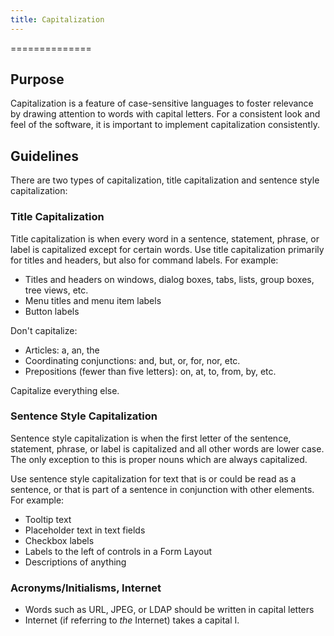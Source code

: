 ```yaml
---
title: Capitalization
---
```

==============

Purpose
-------

Capitalization is a feature of case-sensitive languages to foster
relevance by drawing attention to words with capital letters. For a
consistent look and feel of the software, it is important to implement
capitalization consistently.

Guidelines
----------

There are two types of capitalization, title capitalization and sentence
style capitalization:

### Title Capitalization

Title capitalization is when every word in a sentence, statement,
phrase, or label is capitalized except for certain words. Use title
capitalization primarily for titles and headers, but also for command
labels. For example:

-   Titles and headers on windows, dialog boxes, tabs, lists, group
    boxes, tree views, etc.
-   Menu titles and menu item labels
-   Button labels

Don\'t capitalize:

-   Articles: a, an, the
-   Coordinating conjunctions: and, but, or, for, nor, etc.
-   Prepositions (fewer than five letters): on, at, to, from, by, etc.

Capitalize everything else.

### Sentence Style Capitalization

Sentence style capitalization is when the first letter of the sentence,
statement, phrase, or label is capitalized and all other words are lower
case. The only exception to this is proper nouns which are always
capitalized.

Use sentence style capitalization for text that is or could be read as a
sentence, or that is part of a sentence in conjunction with other
elements. For example:

-   Tooltip text
-   Placeholder text in text fields
-   Checkbox labels
-   Labels to the left of controls in a Form Layout
-   Descriptions of anything

### Acronyms/Initialisms, Internet

-   Words such as URL, JPEG, or LDAP should be written in capital
    letters
-   Internet (if referring to *the* Internet) takes a capital I.
